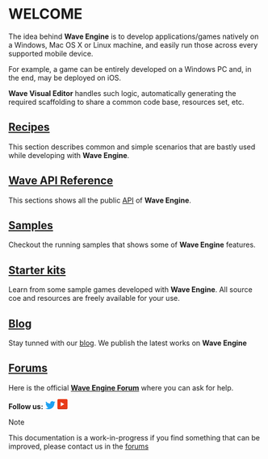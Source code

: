 # WELCOME

The idea behind **Wave Engine** is to develop applications/games natively on a Windows, Mac OS X or Linux machine, and easily run those across every supported mobile device. 

For example, a game can be entirely developed on a Windows PC and, in the end, may be deployed on iOS. 

**Wave Visual Editor** handles such logic, automatically generating the required scaffolding to share a common code base, resources set, etc.

## [Recipes](recipes/GettingStarted/Getting-Started-on-Windows.md)
This section describes common and simple scenarios that are bastly used while developing with **Wave Engine**.

## [Wave API Reference](/api/index.html)
This sections shows all the public [API](https://en.wikipedia.org/wiki/Application_programming_interface) of **Wave Engine**.

## [Samples](https://github.com/WaveEngine/Samples)
Checkout the running samples that shows some of  **Wave Engine** features.  

## [Starter kits](https://waveengine.net/Learn)
Learn from some sample games developed with **Wave Engine**. All source coe and resources are freely available for your use.

## [Blog](https://geeks.ms/waveengineteam/)
Stay tunned with our [blog](https://geeks.ms/waveengineteam/). We publish the latest works on **Wave Engine** 

## [Forums](https://forum.waveengine.net/)
Here is the official **[Wave Engine Forum](https://forum.waveengine.net/)** where you can ask for help.


**Follow us:** [![@WaveEngineTeam](/images/twitterLogo.png)](https://twitter.com/WaveEngineTeam) [![Wave Engine Youtube channel](/images/youtube.png)](https://www.youtube.com/channel/UCpA-X92rxM0OuywdVcir9mA)


> [!Note]
> This documentation is a work-in-progress if you find something that can be improved, please contact us in the [forums](https://forum.waveengine.net/)